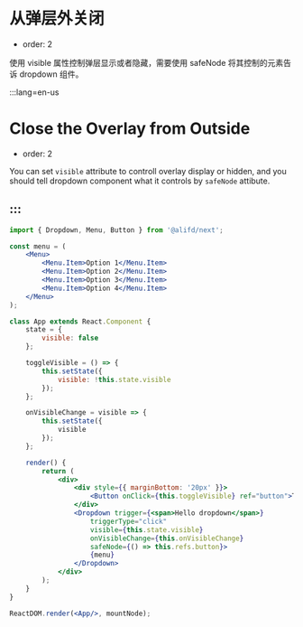# 从弹层外关闭

- order: 2

使用 visible 属性控制弹层显示或者隐藏，需要使用 safeNode 将其控制的元素告诉 dropdown 组件。

:::lang=en-us
# Close the Overlay from Outside

- order: 2

You can set `visible` attribute to controll overlay display or hidden, and you should tell dropdown component what it controls by `safeNode` attibute.

:::
---

````jsx
import { Dropdown, Menu, Button } from '@alifd/next';

const menu = (
    <Menu>
        <Menu.Item>Option 1</Menu.Item>
        <Menu.Item>Option 2</Menu.Item>
        <Menu.Item>Option 3</Menu.Item>
        <Menu.Item>Option 4</Menu.Item>
    </Menu>
);

class App extends React.Component {
    state = {
        visible: false
    };

    toggleVisible = () => {
        this.setState({
            visible: !this.state.visible
        });
    };

    onVisibleChange = visible => {
        this.setState({
            visible
        });
    };

    render() {
        return (
            <div>
                <div style={{ marginBottom: '20px' }}>
                    <Button onClick={this.toggleVisible} ref="button">Toggle Overlay</Button>
                </div>
                <Dropdown trigger={<span>Hello dropdown</span>}
                    triggerType="click"
                    visible={this.state.visible}
                    onVisibleChange={this.onVisibleChange}
                    safeNode={() => this.refs.button}>
                    {menu}
                </Dropdown>
            </div>
        );
    }
}

ReactDOM.render(<App/>, mountNode);
````
